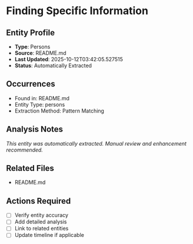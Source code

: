 # Finding Specific Information

## Entity Profile
- **Type**: Persons
- **Source**: README.md
- **Last Updated**: 2025-10-12T03:42:05.527515
- **Status**: Automatically Extracted

## Occurrences
- Found in: README.md
- Entity Type: persons
- Extraction Method: Pattern Matching

## Analysis Notes
*This entity was automatically extracted. Manual review and enhancement recommended.*

## Related Files
- README.md

## Actions Required
- [ ] Verify entity accuracy
- [ ] Add detailed analysis
- [ ] Link to related entities
- [ ] Update timeline if applicable
